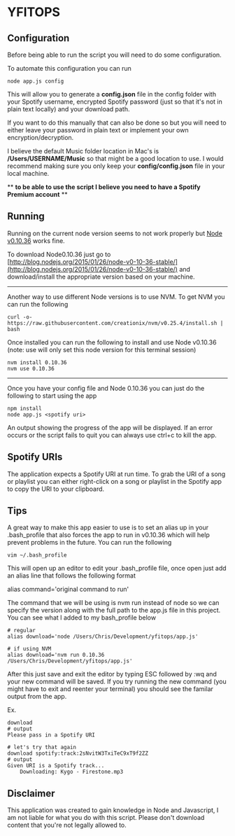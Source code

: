 YFITOPS
===========

## Configuration
Before being able to run the script you will need to do some configuration.

To automate this configuration you can run
```
node app.js config
```
This will allow you to generate a **config.json** file in the config folder with your Spotify username, encrypted Spotify password (just so that it's not in plain text locally) and your download path.

If you want to do this manually that can also be done so but you will need to either leave your password in plain text or implement your own encryption/decryption.

I believe the default Music folder location in Mac's is **/Users/USERNAME/Music** so that might be a good location to use. I would recommend making sure you only keep your **config/config.json** file in your local machine.

** **to be able to use the script I believe you need to have a Spotify Premium account** **


## Running

Running on the current node version seems to not work properly but [Node v0.10.36](http://blog.nodejs.org/2015/01/26/node-v0-10-36-stable/) works fine. 

To download Node0.10.36 just go to [http://blog.nodejs.org/2015/01/26/node-v0-10-36-stable/](http://blog.nodejs.org/2015/01/26/node-v0-10-36-stable/) and download/install the appropriate version based on your machine.

---
Another way to use different Node versions is to use NVM. To get NVM you can run the following
```
curl -o- https://raw.githubusercontent.com/creationix/nvm/v0.25.4/install.sh | bash
```

Once installed you can run the following to install and use Node v0.10.36 (note: use will only set this node version for this terminal session)
```
nvm install 0.10.36
nvm use 0.10.36
```

---
Once you have your config file and Node 0.10.36 you can just do the following to start using the app

```
npm install
node app.js <spotify uri>
```

An output showing the progress of the app will be displayed. If an error occurs or the script fails to quit you can always use ctrl+c to kill the app.


## Spotify URIs
The application expects a Spotify URI at run time. To grab the URI of a song or playlist you can either right-click on a song or playlist in the Spotify app to copy the URI to your clipboard.

## Tips
A great way to make this app easier to use is to set an alias up in your .bash_profile that also forces the app to run in v0.10.36 which will help prevent problems in the future. You can run the following
```
vim ~/.bash_profile
```

This will open up an editor to edit your .bash_profile file, once open just add an alias line that follows the following format

alias command='original command to run'

The command that we will be using is nvm run instead of node so we can specify the version along with the full path to the app.js file in this project. You can see what I added to my bash_profile below
```
# regular
alias download='node /Users/Chris/Development/yfitops/app.js'

# if using NVM
alias download='nvm run 0.10.36 /Users/Chris/Development/yfitops/app.js'
```
After this just save and exit the editor by typing ESC followed by :wq and your new command will be saved. If you try running the new command (you might have to exit and reenter your terminal) you should see the familar output from the app.

Ex.
```
download
# output
Please pass in a Spotify URI

# let's try that again
download spotify:track:2sNvitW3TxiTeC9xT9f2ZZ
# output
Given URI is a Spotify track...
	Downloading: Kygo - Firestone.mp3
```

## Disclaimer
This application was created to gain knowledge in Node and Javascript, I am not liable for what you do with this script. Please don't download content that you're not legally allowed to.